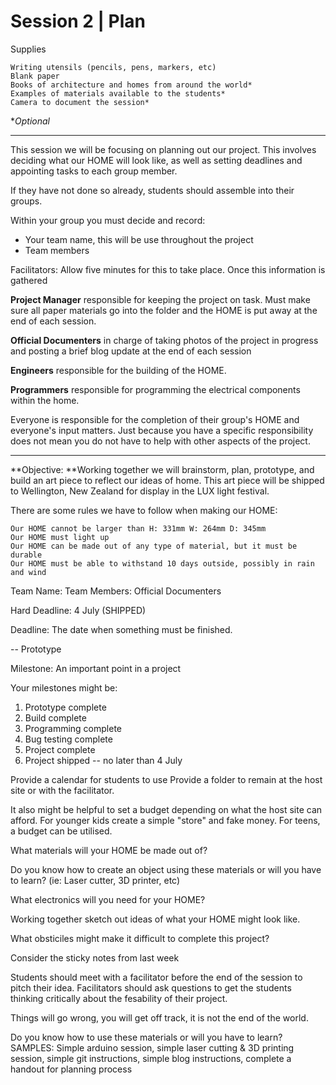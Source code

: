 # Session 2 | Plan

Supplies

    Writing utensils (pencils, pens, markers, etc)
    Blank paper
    Books of architecture and homes from around the world*
    Examples of materials available to the students*
    Camera to document the session*
    
**Optional*

---

This session we will be focusing on planning out our project.  This involves deciding what our HOME will look like, as well as setting deadlines and appointing tasks to each group member.

If they have not done so already, students should assemble into their groups.  

Within your group you must decide and record:

* Your team name, this will be use throughout the project
* Team members

Facilitators: Allow five minutes for this to take place. Once this information is gathered 


**Project Manager** responsible for keeping the project on task. Must make sure all paper materials go into the folder and the HOME is put away at the end of each session.

**Official Documenters**
in charge of taking photos of the project in progress and posting a brief blog update at the end of each session

**Engineers** responsible for the building of the HOME.

**Programmers** responsible for programming the electrical components within the home. 

Everyone is responsible for the completion of their group's HOME and everyone's input matters.  Just because you have a specific responsibility does not mean you do not have to help with other aspects of the project.






---


**Objective: **Working together we will brainstorm, plan, prototype, and build an art piece to reflect our ideas of home. This art piece will be shipped to Wellington, New Zealand for display in the LUX light festival.

There are some rules we have to follow when making our HOME:

    Our HOME cannot be larger than H: 331mm W: 264mm D: 345mm
    Our HOME must light up
    Our HOME can be made out of any type of material, but it must be durable
    Our HOME must be able to withstand 10 days outside, possibly in rain and wind


Team Name:
Team Members:
Official Documenters



Hard Deadline: 4 July (SHIPPED)


Deadline: The date when something must be finished.

-- Prototype

Milestone: An important point in a project

Your milestones might be:
1. Prototype complete
2. Build complete
3. Programming complete
4. Bug testing complete
5. Project complete
6. Project shipped -- no later than 4 July




Provide a calendar for students to use
Provide a folder to remain at the host site or with the facilitator.



It also might be helpful to set a budget depending on what the host site can afford.  For younger kids create a simple "store" and fake money.  For teens, a budget can be utilised.

What materials will your HOME be made out of?

Do you know how to create an object using these materials or will you have to learn? (ie: Laser cutter, 3D printer, etc)

What electronics will you need for your HOME?

Working together sketch out ideas of what your HOME might look like.

What obsticiles might make it difficult to complete this project?

Consider the sticky notes from last week

Students should meet with a facilitator before the end of the session to pitch their idea.  Facilitators should ask questions to get the students thinking critically about the fesability of their project.


Things will go wrong, you will get off track, it is not the end of the world.  


Do you know how to use these materials or will you have to learn? 
SAMPLES:
Simple arduino session, simple laser cutting & 3D printing session, simple git instructions, simple blog instructions, complete a handout for planning process